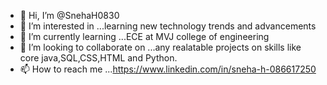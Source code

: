 - 👋 Hi, I’m @SnehaH0830
- 👀 I’m interested in ...learning new technology trends and advancements
- 🌱 I’m currently learning ...ECE at MVJ college of engineering
- 💞️ I’m looking to collaborate on ...any realatable projects on skills like core java,SQL,CSS,HTML and Python.
- 📫 How to reach me ...https://www.linkedin.com/in/sneha-h-086617250

<!---
SnehaH0830/SnehaH0830 is a ✨ special ✨ repository because its `README.md` (this file) appears on your GitHub profile.
You can click the Preview link to take a look at your changes.
--->
